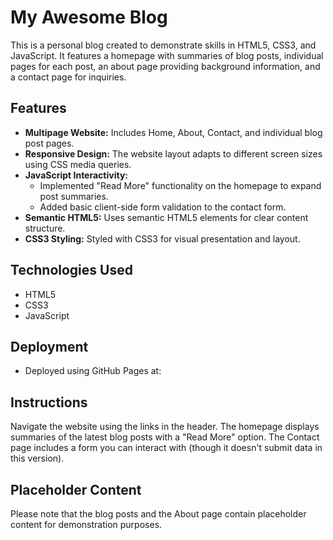 # My Awesome Blog

This is a personal blog created to demonstrate skills in HTML5, CSS3, and JavaScript. It features a homepage with summaries of blog posts, individual pages for each post, an about page providing background information, and a contact page for inquiries.

## Features

* **Multipage Website:** Includes Home, About, Contact, and individual blog post pages.
* **Responsive Design:** The website layout adapts to different screen sizes using CSS media queries.
* **JavaScript Interactivity:**
    * Implemented "Read More" functionality on the homepage to expand post summaries.
    * Added basic client-side form validation to the contact form.
* **Semantic HTML5:** Uses semantic HTML5 elements for clear content structure.
* **CSS3 Styling:** Styled with CSS3 for visual presentation and layout.

## Technologies Used

* HTML5
* CSS3
* JavaScript

## Deployment

* Deployed using GitHub Pages at: 

## Instructions

Navigate the website using the links in the header. The homepage displays summaries of the latest blog posts with a "Read More" option. The Contact page includes a form you can interact with (though it doesn't submit data in this version).

## Placeholder Content

Please note that the blog posts and the About page contain placeholder content for demonstration purposes.
